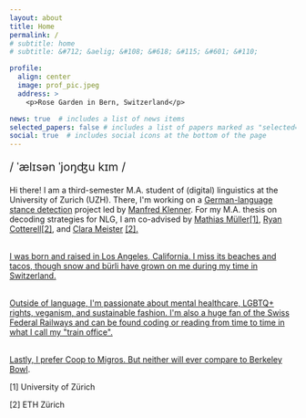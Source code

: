 ```yaml
---
layout: about
title: Home
permalink: /
# subtitle: home
# subtitle: &#712; &aelig; &#108; &#618; &#115; &#601; &#110;

profile:
  align: center
  image: prof_pic.jpeg
  address: >
    <p>Rose Garden in Bern, Switzerland</p>

news: true  # includes a list of news items
selected_papers: false # includes a list of papers marked as "selected={true}"
social: true  # includes social icons at the bottom of the page
---
```


<p style="font-size:20px">&#47; &#712;&aelig;l&#618;s&#601;n <!--# /ˈælɪsən/ --> &#712;jo&#331;&#676;u <!--# 'yoŋdʑu --> k&#618;m <!--# kɪm -->&#47;</p>

<p>
Hi there! I am a third-semester M.A. student of (digital) linguistics at the University of Zurich (UZH). There, I'm working on a <a href="https://www.cl.uzh.ch/en/texttechnologies/research/opinionmining/sentiment-inference.html" target="_blank">German-language stance detection</a> project led by <a href="https://www.cl.uzh.ch/de/people/team/compling/klenner.html" target="_blank">Manfred Klenner</a>. For my M.A. thesis on decoding strategies for NLG, I am co-advised by <a href="https://bricksdont.github.io/" target="_blank">Mathias Müller<a href="#section1">[1]</a></a>, <a href="https://rycolab.io/" target="_blank">Ryan Cotterell</a><a href="#section2">[2]</a>, and <a href="https://cimeister.github.io/" target="_blank">Clara Meister</a> <a href="#section2">[2].<br><br>

I was born and raised in Los Angeles, California. I miss its beaches and tacos, though snow and bürli have grown on me during my time in Switzerland.<br><br>

Outside of language, I'm passionate about mental healthcare, LGBTQ+ rights, veganism, and sustainable fashion. I'm also a huge fan of the Swiss Federal Railways and can be found coding or reading from time to time in what I call my "train office".<br><br>

Lastly, I prefer Coop to Migros. But neither will ever compare to <a href="https://g.page/BerkeleyBowlMarketplace?share" target="_blank">Berkeley Bowl</a>.<br>

<p id="section1">[1] University of Zürich</p>
<p id="section2">[2] ETH Zürich</p>

<!-- A non-exhaustive list of things I enjoy:<br>
&#127827; Fruit<br>
<em>&#128217; <a href="https://www.duden.de/" target="_blank">Der Duden</a></em><br>
&#127861; Matcha<br>
&#127754; Bodies of water<br>
&#128688; Potable water<br>
&#128648; Swiss Federal Railways<br>
&#128302; The Twilight Zone<br> -->

</p>